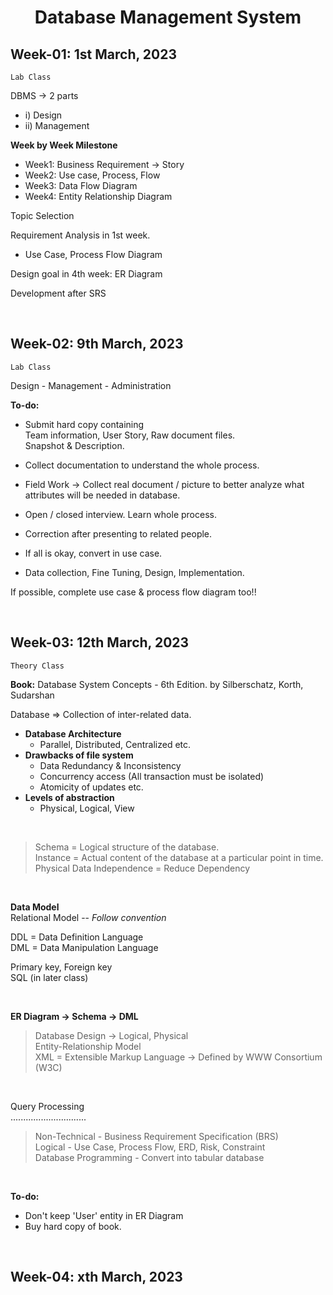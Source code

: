 <h1 align="center">Database Management System</h1>

<h2>Week-01: 1st March, 2023</h2>

`Lab Class`

DBMS -> 2 parts
- i) Design
- ii) Management

**Week by Week Milestone**
- Week1: Business Requirement -> Story
- Week2: Use case, Process, Flow
- Week3: Data Flow Diagram
- Week4: Entity Relationship Diagram

Topic Selection

Requirement Analysis in 1st week. 
- Use Case, Process Flow Diagram

Design goal in 4th week: ER Diagram

Development after SRS

<br><h2>Week-02: 9th March, 2023</h2>

`Lab Class`

Design - Management - Administration

**To-do:** 
- Submit hard copy containing<br> Team information, User Story, Raw document files.<br> Snapshot & Description.
- Collect documentation to understand the whole process.
- Field Work -> Collect real document / picture to better analyze what attributes will be needed in database.

- Open / closed interview. Learn whole process.
- Correction after presenting to related people.
- If all is okay, convert in use case.
- Data collection, Fine Tuning, Design, Implementation.


If possible, complete use case & process flow diagram too!!

<br><h2>Week-03: 12th March, 2023</h2>

`Theory Class`

**Book:** Database System Concepts - 6th Edition. by Silberschatz, Korth, Sudarshan

Database => Collection of inter-related data.

- **Database Architecture**
    - Parallel, Distributed, Centralized etc.
- **Drawbacks of file system**
    - Data Redundancy & Inconsistency
    - Concurrency access (All transaction must be isolated)
    - Atomicity of updates etc.
- **Levels of abstraction**
    - Physical, Logical, View

<br>
<blockquote>
Schema = Logical structure of the database.<br>
Instance = Actual content of the database at a particular point in time.<br>
Physical Data Independence = Reduce Dependency
</blockquote><br>

**Data Model**<br>
Relational Model -- *Follow convention*

DDL = Data Definition Language<br>
DML = Data Manipulation Language

Primary key, Foreign key<br>
SQL (in later class)

<br>

**ER Diagram -> Schema -> DML**

<blockquote>
Database Design
-> Logical, Physical<br>
Entity-Relationship Model<br>
XML = Extensible Markup Language
-> Defined by WWW Consortium (W3C)

</blockquote><br>

Query Processing<br>
..............................

<blockquote>
Non-Technical - Business Requirement Specification (BRS)<br>
Logical - Use Case, Process Flow, ERD, Risk, Constraint<br>
Database Programming - Convert into tabular database
</blockquote><br>

**To-do:** 
- Don't keep 'User' entity in ER Diagram
- Buy hard copy of book.

<br><h2>Week-04: xth March, 2023</h2>